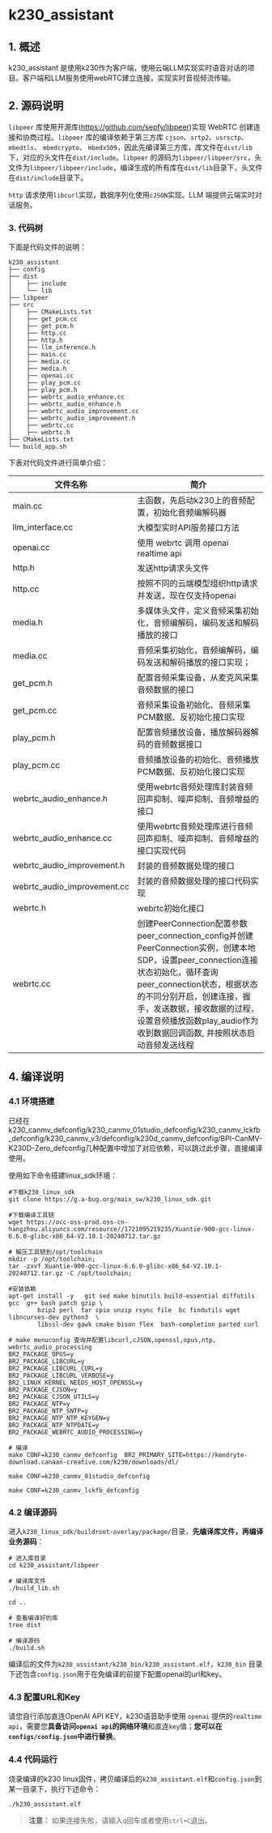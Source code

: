 # k230_assistant

## 1. 概述

k230_assistant 是使用k230作为客户端，使用云端LLM实现实时语音对话的项目。客户端和LLM服务使用webRTC建立连接，实现实时音视频流传输。

## 2. 源码说明

`libpeer` 库使用开源库(https://github.com/sepfy/libpeer)实现 WebRTC 创建连接和协商过程。`libpeer` 库的编译依赖于第三方库 `cjson`、`srtp2`、`usrsctp`、 `mbedtls`、 `mbedcrypto`、 `mbedx509`，因此先编译第三方库，库文件在`dist/lib`下，对应的头文件在`dist/include`。`libpeer` 的源码为`libpeer/libpeer/src`，头文件为`libpeer/libpeer/include`，编译生成的所有库在`dist/lib`目录下，头文件在`dist/include`目录下。

`http` 请求使用`libcurl`实现，数据序列化使用`cJSON`实现。LLM 端提供云端实时对话服务。

### 3. 代码树

下面是代码文件的说明：

```shell
k230_assistant
├── config
├── dist
│    ├── include
│    └── lib
├── libpeer
├── src
│    ├── CMakeLists.txt
│    ├── get_pcm.cc
│    ├── get_pcm.h
│    ├── http.cc
│    ├── http.h
│    ├── llm_inference.h
│    ├── main.cc
│    ├── media.cc
│    ├── media.h
│    ├── openai.cc
│    ├── play_pcm.cc
│    ├── play_pcm.h
│    ├── webrtc_audio_enhance.cc
│    ├── webrtc_audio_enhance.h
│    ├── webrtc_audio_improvement.cc
│    ├── webrtc_audio_improvement.h
│    ├── webrtc.cc
│    ├── webrtc.h
├── CMakeLists.txt
└── build_app.sh
```

下表对代码文件进行简单介绍：

| 文件名称                    |         简介     |
|--------------------------- | -----------------|
|main.cc|主函数，先启动k230上的音频配置，初始化音频编解码器|
|llm_interface.cc|大模型实时API服务接口方法|
|openai.cc| 使用 webrtc 调用 openai realtime api|
|http.h| 发送http请求头文件|
|http.cc| 按照不同的云端模型组织http请求并发送，现在仅支持openai|
|media.h|多媒体头文件，定义音频采集初始化，音频编解码，编码发送和解码播放的接口|
|media.cc|音频采集初始化，音频编解码，编码发送和解码播放的接口实现；|
|get_pcm.h|配置音频采集设备，从麦克风采集音频数据的接口|
|get_pcm.cc|音频采集设备初始化、音频采集PCM数据、反初始化接口实现|
|play_pcm.h|配置音频播放设备，播放解码器解码的音频数据接口|
|play_pcm.cc|音频播放设备的初始化、音频播放PCM数据、反初始化接口实现|
|webrtc_audio_enhance.h|使用webrtc音频处理库封装音频回声抑制、噪声抑制、音频增益的接口|
|webrtc_audio_enhance.cc|使用webrtc音频处理库进行音频回声抑制、噪声抑制、音频增益的接口实现代码|
|webrtc_audio_improvement.h|封装的音频数据处理的接口|
|webrtc_audio_improvement.cc|封装的音频数据处理的接口代码实现|
|webrtc.h|webrtc初始化接口|
|webrtc.cc|创建PeerConnection配置参数peer_connection_config并创建PeerConnection实例，创建本地SDP，设置peer_connection连接状态初始化，循环查询peer_connection状态，根据状态的不同分别开启，创建连接，握手，发送数据，接收数据的过程，设置音频播放函数play_audio作为收到数据回调函数, 并按照状态启动音频发送线程|


## 4. 编译说明

### 4.1 环境搭建

已经在k230_canmv_defconfig/k230_canmv_01studio_defconfig/k230_canmv_lckfb_defconfig/k230_canmv_v3/defconfig/k230d_canmv_defconfig/BPI-CanMV-K230D-Zero_defconfig几种配置中增加了对应依赖，可以跳过此步骤，直接编译使用。

使用如下命令搭建linux_sdk环境：

```shell
#下载k230_linux_sdk
git clone https://g.a-bug.org/maix_sw/k230_linux_sdk.git

#下载编译工具链
wget https://occ-oss-prod.oss-cn-hangzhou.aliyuncs.com/resource//1721095219235/Xuantie-900-gcc-linux-6.6.0-glibc-x86_64-V2.10.1-20240712.tar.gz

# 解压工具链到/opt/toolchain
mkdir -p /opt/toolchain;
tar -zxvf Xuantie-900-gcc-linux-6.6.0-glibc-x86_64-V2.10.1-20240712.tar.gz -C /opt/toolchain;

#安装依赖
apt-get install -y   git sed make binutils build-essential diffutils gcc  g++ bash patch gzip \
        bzip2 perl  tar cpio unzip rsync file  bc findutils wget  libncurses-dev python3  \
        libssl-dev gawk cmake bison flex  bash-completion parted curl

# make menuconfig 查询并配置libcurl,cJSON,openssl,opus,ntp，webrtc_audio_processing
BR2_PACKAGE_OPUS=y
BR2_PACKAGE_LIBCURL=y
BR2_PACKAGE_LIBCURL_CURL=y
BR2_PACKAGE_LIBCURL_VERBOSE=y
BR2_LINUX_KERNEL_NEEDS_HOST_OPENSSL=y
BR2_PACKAGE_CJSON=y
BR2_PACKAGE_CJSON_UTILS=y
BR2_PACKAGE_NTP=y
BR2_PACKAGE_NTP_SNTP=y
BR2_PACKAGE_NTP_NTP_KEYGEN=y
BR2_PACKAGE_NTP_NTPDATE=y
BR2_PACKAGE_WEBRTC_AUDIO_PROCESSING=y

# 编译
make CONF=k230_canmv_defconfig  BR2_PRIMARY_SITE=https://kendryte-download.canaan-creative.com/k230/downloads/dl/

make CONF=k230_canmv_01studio_defconfig

make CONF=k230_canmv_lckfb_defconfig
```
### 4.2 编译源码

进入`k230_linux_sdk/buildroot-overlay/package/`目录，**先编译库文件，再编译业务源码**：

```shell
# 进入库目录
cd k230_assistant/libpeer

# 编译库文件
./build_lib.sh

cd ..

# 查看编译好的库
tree dist

# 编译源码
./build.sh
```

编译后的文件为`k230_assistant/k230_bin/k230_assistant.elf`，`k230_bin` 目录下还包含`config.json`用于在免编译的前提下配置openai的url和key。

### 4.3 配置URL和Key

请您自行添加直连OpenAI API KEY，k230语音助手使用 `openai` 提供的`realtime api`，需要您**具备访问`openai api`的网络环境**和直连`key`值；**您可以在`configs/config.json`中进行替换**。

### 4.4 代码运行

烧录编译的k230 linux固件，拷贝编译后的`k230_assistant.elf`和`config.json`到某一目录下，执行下述命令：

```
./k230_assistant.elf
```

> **注意：**
> 如果连接失败，请输入`q`回车或者使用`ctrl+C`退出。
